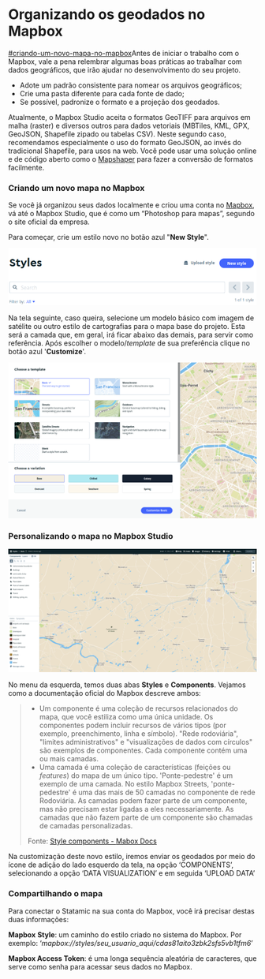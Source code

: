 # Organizando os geodados no Mapbox

[#criando-um-novo-mapa-no-mapbox](organizando-os-geodados-no-mapbox.md#criando-um-novo-mapa-no-mapbox "mention")Antes de iniciar o trabalho com o Mapbox, vale a pena relembrar algumas boas práticas ao trabalhar com dados geográficos, que irão ajudar no desenvolvimento do seu projeto.

* Adote um padrão consistente para nomear os arquivos geográficos;
* Crie uma pasta diferente para cada fonte de dado;
* Se possível, padronize o formato e a projeção dos geodados.&#x20;

Atualmente, o Mapbox Studio aceita o formatos GeoTIFF para arquivos em malha (raster) e diversos outros para dados vetoriais (MBTiles, KML, GPX, GeoJSON, Shapefile zipado ou tabelas CSV). Neste segundo caso, recomendamos especialmente o uso do formato GeoJSON, ao invés do tradicional Shapefile, para usos na web. Você pode usar uma solução online e de código aberto como o [Mapshaper](https://mapshaper.org) para fazer a conversão de formatos facilmente.

### Criando um novo mapa no Mapbox

Se você já organizou seus dados localmente e criou uma conta no [Mapbox](https://www.mapbox.com), vá até o Mapbox Studio, que é como um “Photoshop para mapas”, segundo o site oficial da empresa.&#x20;

Para começar, crie um estilo novo no botão azul "**New Style**".&#x20;

![](.gitbook/assets/newstyle.png)

Na tela seguinte, caso queira, selecione um modelo básico com imagem de satélite ou outro estilo de cartografias para o mapa base do projeto. Esta será a camada que, em geral, irá ficar abaixo das demais, para servir como referência. Após escolher o modelo/_template_ de sua preferência clique no botão azul '**Customize**'.

![](.gitbook/assets/basemap.png)

### Personalizando o mapa no Mapbox Studio

![A sua visualização padrão do Mapbox Studio deve ter mais ou menos essa cara.](.gitbook/assets/mapbox.png)

No menu da esquerda, temos duas abas **Styles** e **Components**. Vejamos como a documentação oficial do Mapbox descreve ambos:&#x20;

> * Um componente é uma coleção de recursos relacionados do mapa, que você estiliza como uma única unidade. Os componentes podem incluir recursos de vários tipos (por exemplo, preenchimento, linha e símbolo). "Rede rodoviária", "limites administrativos" e "visualizações de dados com círculos" são exemplos de componentes. Cada componente contém uma ou mais camadas.
> * Uma camada é uma coleção de características (feições ou _features_) do mapa de um único tipo. 'Ponte-pedestre' é um exemplo de uma camada. No estilo Mapbox Streets, 'ponte-pedestre' é uma das mais de 50 camadas no componente de rede Rodoviária. As camadas podem fazer parte de um componente, mas não precisam estar ligadas a eles necessariamente. As camadas que não fazem parte de um componente são chamadas de camadas personalizadas.
>
> Fonte: [Style components - ](https://docs.mapbox.com/studio-manual/guides/components/)[Mabox Docs](https://docs.mapbox.com/studio-manual/guides/components/)

Na customização deste novo estilo, iremos enviar os geodados por meio do ícone de adição do lado esquerdo da tela, na opção ‘COMPONENTS’, selecionando a opção ‘DATA VISUALIZATION’ e em seguida ‘UPLOAD DATA’

### Compartilhando o mapa

Para conectar o Statamic na sua conta do Mapbox, você irá precisar destas duas informações:

**Mapbox** **Style**: um caminho do estilo criado no sistema do Mapbox. Por exemplo: ‘_mapbox://styles/seu\_usuario\_aqui/cdas81aito3zbk2sfs5vb1tfm6_’

**Mapbox Access Token**: é uma longa sequência aleatória de caracteres, que serve como senha para acessar seus dados no Mapbox.

